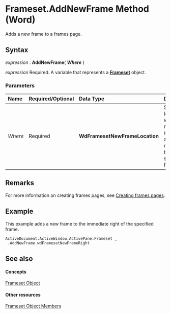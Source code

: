
# Frameset.AddNewFrame Method (Word)

Adds a new frame to a frames page.


## Syntax

 _expression_ . **AddNewFrame**( **_Where_** )

 _expression_ Required. A variable that represents a **[Frameset](d76806db-c82f-f7b6-fb85-28a649de48a7.md)** object.


### Parameters



|**Name**|**Required/Optional**|**Data Type**|**Description**|
|:-----|:-----|:-----|:-----|
| _Where_|Required| **WdFramesetNewFrameLocation**|Sets the location where the new frame is to be added in relation to the specified frame.|

## Remarks

For more information on creating frames pages, see [Creating frames pages](http://msdn.microsoft.com/library/0245564e-b2df-83cd-1e32-e63079970dc1%28Office.15%29.aspx).


## Example

This example adds a new frame to the immediate right of the specified frame.


```
ActiveDocument.ActiveWindow.ActivePane.Frameset _ 
 .AddNewFrame wdFramesetNewFrameRight
```


## See also


#### Concepts


[Frameset Object](d76806db-c82f-f7b6-fb85-28a649de48a7.md)
#### Other resources


[Frameset Object Members](474a7466-e5b9-6526-2be7-6d4edaa423ae.md)
